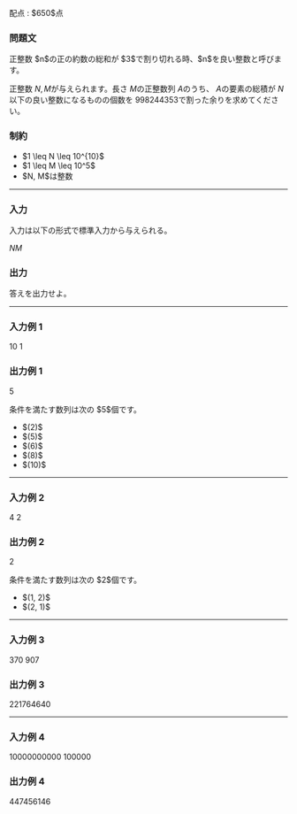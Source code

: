 
<div>

<span>

<span>

<p>
配点 : $650$点
</p>

<div>

<section>

### **問題文**

<p>
正整数 $n$の正の約数の総和が $3$で割り切れる時、$n$を良い整数と呼びます。

正整数 $N, M$が与えられます。長さ $M$の正整数列 $A$のうち、 $A$の要素の総積が $N$以下の良い整数になるものの個数を $998244353$で割った余りを求めてください。
</p>

</section>

</div>

<div>

<section>

### **制約**

<ul>

<li>
$1 \leq N \leq 10^{10}$
</li>

<li>
$1 \leq M \leq 10^5$
</li>

<li>
$N, M$は整数
</li>

</ul>

</section>

</div>

---

<div>

<div>

<section>

### **入力**

<p>
入力は以下の形式で標準入力から与えられる。
</p>

<div>

$N$$M$
</div>

</section>

</div>

<div>

<section>

### **出力**

<p>
答えを出力せよ。
</p>

</section>

</div>

</div>

---

<div>

<section>

### **入力例 1**

<div>

10 1

</div>

</section>

</div>

<div>

<section>

### **出力例 1**

<div>

5

</div>

<p>
条件を満たす数列は次の $5$個です。
</p>

<ul>

<li>
$(2)$
</li>

<li>
$(5)$
</li>

<li>
$(6)$
</li>

<li>
$(8)$
</li>

<li>
$(10)$
</li>

</ul>

</section>

</div>

---

<div>

<section>

### **入力例 2**

<div>

4 2

</div>

</section>

</div>

<div>

<section>

### **出力例 2**

<div>

2

</div>

<p>
条件を満たす数列は次の $2$個です。
</p>

<ul>

<li>
$(1, 2)$
</li>

<li>
$(2, 1)$
</li>

</ul>

</section>

</div>

---

<div>

<section>

### **入力例 3**

<div>

370 907

</div>

</section>

</div>

<div>

<section>

### **出力例 3**

<div>

221764640

</div>

</section>

</div>

---

<div>

<section>

### **入力例 4**

<div>

10000000000 100000

</div>

</section>

</div>

<div>

<section>

### **出力例 4**

<div>

447456146

</div>

</section>

</div>

</span>

</span>

</div>
